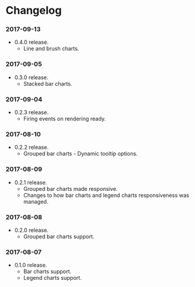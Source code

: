 # Changelog

### 2017-09-13
- 0.4.0 release.
  - Line and brush charts.

### 2017-09-05
- 0.3.0 release.
  - Stacked bar charts.

### 2017-09-04
- 0.2.3 release.
  - Firing events on rendering ready.

### 2017-08-10
- 0.2.2 release.
  - Grouped bar charts - Dynamic tooltip options.

### 2017-08-09
- 0.2.1 release.
  - Grouped bar charts made responsive.
  - Changes to how bar charts and legend charts responsiveness was managed.

### 2017-08-08
- 0.2.0 release.
  - Grouped bar charts support.

### 2017-08-07
- 0.1.0 release.
  - Bar charts support.
  - Legend charts support.
